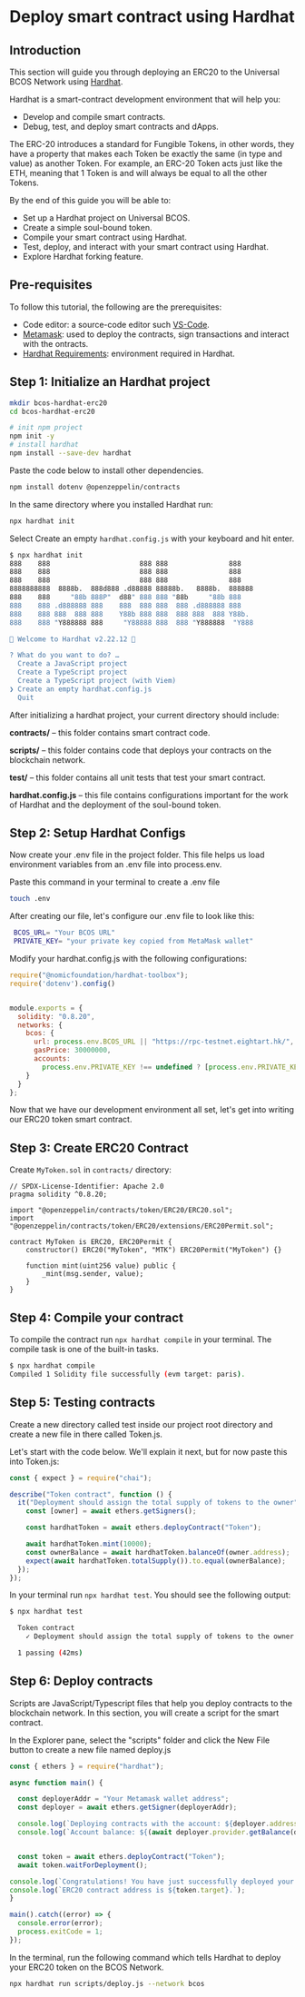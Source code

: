 # Deploy smart contract using Hardhat

## Introduction

This section will guide you through deploying an ERC20 to the Universal BCOS Network using [Hardhat](https://hardhat.org/).

Hardhat is a smart-contract development environment that will help you:

- Develop and compile smart contracts.
- Debug, test, and deploy smart contracts and dApps.

The ERC-20 introduces a standard for Fungible Tokens, in other words, they have a property that makes each Token be exactly
the same (in type and value) as another Token. For example, an ERC-20 Token acts just like the ETH, meaning that 1 Token
is and will always be equal to all the other Tokens.

By the end of this guide you will be able to:

- Set up a Hardhat project on Universal BCOS.
- Create a simple soul-bound token.
- Compile your smart contract using Hardhat.
- Test, deploy, and interact with your smart contract using Hardhat.
- Explore Hardhat forking feature.

## Pre-requisites

To follow this tutorial, the following are the prerequisites:

- Code editor: a source-code editor such [VS-Code](https://code.visualstudio.com/download).
- [Metamask](./wallet_usage.md): used to deploy the contracts, sign transactions and interact with the ontracts.
- [Hardhat Requirements](https://hardhat.org/tutorial/setting-up-the-environment): environment required in Hardhat.

## Step 1: Initialize an Hardhat project

```bash
mkdir bcos-hardhat-erc20
cd bcos-hardhat-erc20

# init npm project
npm init -y
# install hardhat
npm install --save-dev hardhat 
```

Paste the code below to install other dependencies.

```bash
npm install dotenv @openzeppelin/contracts
```

In the same directory where you installed Hardhat run:

```bash
npx hardhat init
```

Select Create an empty `hardhat.config.js` with your keyboard and hit enter.

```bash
$ npx hardhat init
888    888                      888 888               888
888    888                      888 888               888
888    888                      888 888               888
8888888888  8888b.  888d888 .d88888 88888b.   8888b.  888888
888    888     "88b 888P"  d88" 888 888 "88b     "88b 888
888    888 .d888888 888    888  888 888  888 .d888888 888
888    888 888  888 888    Y88b 888 888  888 888  888 Y88b.
888    888 "Y888888 888     "Y88888 888  888 "Y888888  "Y888

👷 Welcome to Hardhat v2.22.12 👷‍

? What do you want to do? …
  Create a JavaScript project
  Create a TypeScript project
  Create a TypeScript project (with Viem)
❯ Create an empty hardhat.config.js
  Quit
```

After initializing a hardhat project, your current directory should include:

**contracts/** – this folder contains smart contract code.

**scripts/** – this folder contains code that deploys your contracts on the blockchain network.

**test/** – this folder contains all unit tests that test your smart contract.

**hardhat.config.js** – this file contains configurations important for the work of Hardhat and the deployment of the soul-bound token.

## Step 2: Setup Hardhat Configs

Now create your .env file in the project folder. This file helps us load environment variables from an .env file into process.env.

Paste this command in your terminal to create a .env file

```bash
touch .env
```

After creating our file, let's configure our .env file to look like this:

```bash
 BCOS_URL= "Your BCOS URL"
 PRIVATE_KEY= "your private key copied from MetaMask wallet"
```

Modify your hardhat.config.js with the following configurations:

```js
require("@nomicfoundation/hardhat-toolbox");
require('dotenv').config()


module.exports = {
  solidity: "0.8.20",
  networks: {
    bcos: {
      url: process.env.BCOS_URL || "https://rpc-testnet.eightart.hk/",
      gasPrice: 30000000,
      accounts:
        process.env.PRIVATE_KEY !== undefined ? [process.env.PRIVATE_KEY] : [],
    }
  }
};
```

Now that we have our development environment all set, let's get into writing our ERC20 token smart contract.

## Step 3: Create ERC20 Contract

Create `MyToken.sol` in `contracts/` directory:

```solidity
// SPDX-License-Identifier: Apache 2.0
pragma solidity ^0.8.20;

import "@openzeppelin/contracts/token/ERC20/ERC20.sol";
import "@openzeppelin/contracts/token/ERC20/extensions/ERC20Permit.sol";

contract MyToken is ERC20, ERC20Permit {
    constructor() ERC20("MyToken", "MTK") ERC20Permit("MyToken") {}

    function mint(uint256 value) public {
        _mint(msg.sender, value);
    }
}
```

## Step 4: Compile your contract

To compile the contract run `npx hardhat compile` in your terminal. The compile task is one of the built-in tasks.

```bash
$ npx hardhat compile
Compiled 1 Solidity file successfully (evm target: paris).
```

## Step 5: Testing contracts

Create a new directory called test inside our project root directory and create a new file in there called Token.js.

Let's start with the code below. We'll explain it next, but for now paste this into Token.js:

```js
const { expect } = require("chai");

describe("Token contract", function () {
  it("Deployment should assign the total supply of tokens to the owner", async function () {
    const [owner] = await ethers.getSigners();

    const hardhatToken = await ethers.deployContract("Token");

    await hardhatToken.mint(10000);
    const ownerBalance = await hardhatToken.balanceOf(owner.address);
    expect(await hardhatToken.totalSupply()).to.equal(ownerBalance);
  });
});

```

In your terminal run `npx hardhat test`. You should see the following output:

```bash
$ npx hardhat test

  Token contract
    ✓ Deployment should assign the total supply of tokens to the owner (39ms)

  1 passing (42ms)
```

## Step 6: Deploy contracts

Scripts are JavaScript/Typescript files that help you deploy contracts to the blockchain network. In this section, you will create a script for the smart contract.

In the Explorer pane, select the "scripts" folder and click the New File button to create a new file named deploy.js

```js
const { ethers } = require("hardhat");

async function main() {

  const deployerAddr = "Your Metamask wallet address";
  const deployer = await ethers.getSigner(deployerAddr);

  console.log(`Deploying contracts with the account: ${deployer.address}`);
  console.log(`Account balance: ${(await deployer.provider.getBalance(deployerAddr)).toString()}`);


  const token = await ethers.deployContract("Token");
  await token.waitForDeployment();

console.log(`Congratulations! You have just successfully deployed your ERC20 tokens.`);
console.log(`ERC20 contract address is ${token.target}.`);
}

main().catch((error) => {
  console.error(error);
  process.exitCode = 1;
});
```

In the terminal, run the following command which tells Hardhat to deploy your ERC20 token on the BCOS Network.

```bash
npx hardhat run scripts/deploy.js --network bcos
```
